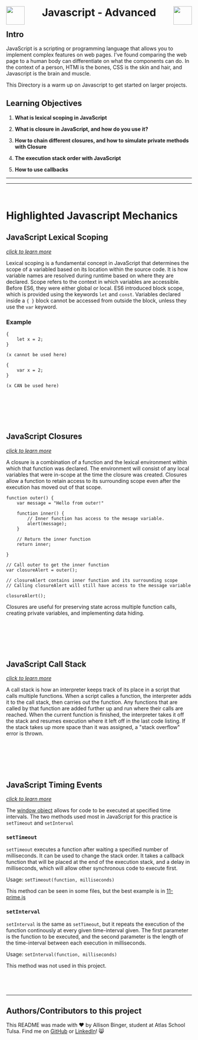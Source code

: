   <h1 align="center">
  <img src="https://static.vecteezy.com/system/resources/previews/027/127/463/original/javascript-logo-javascript-icon-transparent-free-png.png" align="left" width="50">
    Javascript - Advanced
  <img src="https://static.vecteezy.com/system/resources/previews/027/127/463/original/javascript-logo-javascript-icon-transparent-free-png.png" align="right" width="50"></h1>


## Intro
JavaScript is a scripting or programming language that allows you to implement complex features on web pages. I've found comparing the web page to a human body can differentiate on what the components can do. In the context of a person, HTMl is the bones, CSS is the skin and hair, and Javascript is the brain and muscle.

This Directory is a warm up on Javascript to get started on larger projects. 


## Learning Objectives

1. **What is lexical scoping in JavaScript**

2. **What is closure in JavaScript, and how do you use it?**

3. **How to chain different closures, and how to simulate private methods with Closure**

4. **The execution stack order with JavaScript**
   
5. **How to use callbacks**

---
---
&nbsp;
&nbsp;

# Highlighted Javascript Mechanics

## JavaScript Lexical Scoping
[*click to learn more*](https://www.w3schools.com/js/js_scope.asp)

Lexical scoping is a fundamental concept in JavaScript that determines the scope of a variabled based on its location within the source code. It is how variable names are resolved during runtime based on where they are declared. Scope refers to the context in which variables are accessible. Before ES6, they were either global or local. ES6 introduced block scope, which is provided using the keywords `let` and `const`. Variables declared inside a `{ }` block cannot be accessed from outside the block, unless they use the `var` keyword. 

### Example
```
{
	let x = 2;
}

(x cannot be used here)
```
```
{
	var x = 2;
}

(x CAN be used here)
```

&nbsp;
---
&nbsp;
## JavaScript Closures
[*click to learn more*](https://www.w3schools.com/js/js_function_closures.asp)

A closure is a combination of a function and the lexical environment within which that function was declared. The environment will consist of any local variables that were in-scope at the time the closure was created. Closures allow a function to retain access to its surrounding scope even after the execution has moved out of that scope. 

```
function outer() {
	var message = "Hello from outer!"

	function inner() {
		// Inner function has access to the mesage variable.
		alert(message); 
	}

	// Return the inner function
	return inner;

}

// Call outer to get the inner function
var closureAlert = outer();

// closureAlert contains inner function and its surrounding scope
// Calling closureAlert will still have access to the message variable

closureAlert();

```

Closures are useful for preserving state across multiple function calls, creating private variables, and implementing data hiding.

&nbsp;
---
&nbsp;
## JavaScript Call Stack
[*click to learn more*](https://developer.mozilla.org/en-US/docs/Glossary/Call_stack)

A call stack is how an interpreter keeps track of its place in a script that calls multiple functions. When a script calles a function, the interpreter adds it to the call stack, then carries out the function. Any functions that are called by that function are added further up and run where their calls are reached. When the current function is finished, the interpreter takes it off the stack and resumes execution where it left off in the last code listing. If the stack takes up more space than it was assigned, a "stack overflow" error is thrown. 

&nbsp;
---
&nbsp;

## JavaScript Timing Events
[*click to learn more*](https://www.w3schools.com/js/js_timing.asp)

The [window object](https://www.w3schools.com/js/js_window.asp) allows for code to be executed at specified time intervals. The two methods used most in JavaScript for this practice is `setTimeout` and `setInterval`

### `setTimeout`

`setTimeout` executes a function after waiting a specified number of milliseconds. It can be used to change the stack order. It takes a callback function that will be placed at the end of the execution stack, and a delay in milliseconds, which will allow other synchronous code to execute first. 

Usage: `setTimeout(function, milliseconds)`

This method can be seen in some files, but the best example is in [11-prime.js](/Javascript_advanced/11-prime.js)

### `setInterval`

`setInterval` is the same as `setTimeout`, but it repeats the execution of the function continously at every given time-interval given. The first parameter is the function to be executed, and the second parameter is the length of the time-interval between each execution in milliseconds. 

Usage: `setInterval(function, milliseconds)`

This method was not used in this project.

&nbsp;
&nbsp;
&nbsp;
---
---

## Authors/Contributors to this project
This README was made with :heart: by Allison Binger, student at Atlas School Tulsa. Find me on [GitHub](https://github.com/allisonabinger) or [LinkedIn](https://linkedin.com/in/allisonbinger)! :smile_cat:
